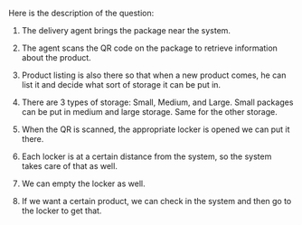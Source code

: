 Here is the description of the question:

1. The delivery agent brings the package near the system.

2. The agent scans the QR code on the package to retrieve information about the product.

3. Product listing is also there so that when a new product comes, he can list it and decide what sort of storage it can be put in.

4. There are 3 types of storage: Small, Medium, and Large.
   Small packages can be put in medium and large storage. Same for the other storage.

5. When the QR is scanned, the appropriate locker is opened we can put it there.

6. Each locker is at a certain distance from the system, so the system takes care of that as well.

7. We can empty the locker as well.

8. If we want a certain product, we can check in the system and then go to the locker to get that.